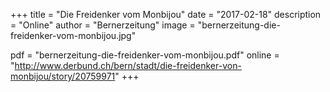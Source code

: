 +++
title = "Die Freidenker vom Monbijou"
date = "2017-02-18"
description = "Online"
author = "Bernerzeitung"
image = "bernerzeitung-die-freidenker-vom-monbijou.jpg"

pdf = "bernerzeitung-die-freidenker-vom-monbijou.pdf"
online = "http://www.derbund.ch/bern/stadt/die-freidenker-von-monbijou/story/20759971"
+++
